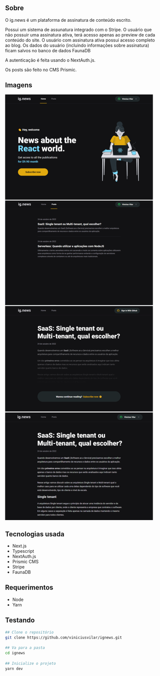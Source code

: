 ## Sobre

O ig.news é um plataforma de assinatura de conteúdo escrito.

Possui um sistema de assunatura integrado com o Stripe. O usuário que não possuir uma assinatura ativa, terá acesso apenas ao preview de cada conteúdo do site. O usuário com assinatura ativa possui acesso completo ao blog. Os dados do usuário (incluindo informações sobre assinatura) ficam salvos no banco de dados FaunaDB

A autenticação é feita usando o NextAuth.js.

Os posts são feito no CMS Prismic.

## Imagens

<p>
  <img width="480" src="src/assets/foto001.png">
  <img width="480" src="src/assets/foto002.PNG">
  <img width="480" src="src/assets/foto003.PNG">
  <img width="480" src="src/assets/foto004.png">
</p>

## Tecnologias usada

* Next.js
* Typescript
* NextAuth.js
* Prismic CMS
* Stripe
* FaunaDB

## Requerimentos

* Node
* Yarn

## Testando

```bash
## Clone o repositório
git clone https://github.com/viniciusvilar/ignews.git

## Va para a pasta
cd ignews

## Inicialize o projeto
yarn dev
```
